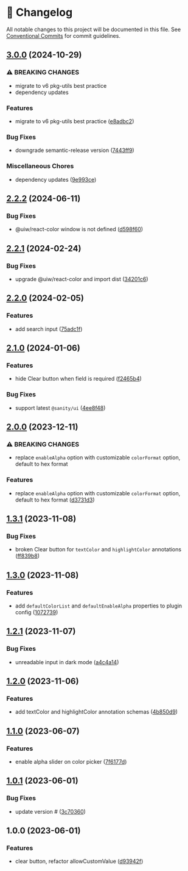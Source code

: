 <!-- markdownlint-disable --><!-- textlint-disable -->

# 📓 Changelog

All notable changes to this project will be documented in this file. See
[Conventional Commits](https://conventionalcommits.org) for commit guidelines.

## [3.0.0](https://github.com/cositehq/sanity-plugin-simpler-color-input/compare/v2.2.2...v3.0.0) (2024-10-29)

### ⚠ BREAKING CHANGES

- migrate to v6 pkg-utils best practice
- dependency updates

### Features

- migrate to v6 pkg-utils best practice ([e8adbc2](https://github.com/cositehq/sanity-plugin-simpler-color-input/commit/e8adbc29cefcb3dd083e36d3941b5962a4411eab))

### Bug Fixes

- downgrade semantic-release version ([7443ff9](https://github.com/cositehq/sanity-plugin-simpler-color-input/commit/7443ff9c49049e962773111f478b557d0a0599f3))

### Miscellaneous Chores

- dependency updates ([9e993ce](https://github.com/cositehq/sanity-plugin-simpler-color-input/commit/9e993cef928d9007aac92c7dd71e339fa9804fc1))

## [2.2.2](https://github.com/cositehq/sanity-plugin-simpler-color-input/compare/v2.2.1...v2.2.2) (2024-06-11)

### Bug Fixes

- @uiw/react-color window is not defined ([d598f60](https://github.com/cositehq/sanity-plugin-simpler-color-input/commit/d598f6008ba651b2d63b4768357bada6d20a97c5))

## [2.2.1](https://github.com/cositehq/sanity-plugin-simpler-color-input/compare/v2.2.0...v2.2.1) (2024-02-24)

### Bug Fixes

- upgrade @uiw/react-color and import dist ([34201c6](https://github.com/cositehq/sanity-plugin-simpler-color-input/commit/34201c66b2ec8f23e5e2d549e7b65c7fbc197719))

## [2.2.0](https://github.com/cositehq/sanity-plugin-simpler-color-input/compare/v2.1.0...v2.2.0) (2024-02-05)

### Features

- add search input ([75adc1f](https://github.com/cositehq/sanity-plugin-simpler-color-input/commit/75adc1fa6def344740050aabc96b890c4025390c))

## [2.1.0](https://github.com/cositehq/sanity-plugin-simpler-color-input/compare/v2.0.0...v2.1.0) (2024-01-06)

### Features

- hide Clear button when field is required ([f2465b4](https://github.com/cositehq/sanity-plugin-simpler-color-input/commit/f2465b4e17e250a2972444730684e72d5c3d9f97))

### Bug Fixes

- support latest `@sanity/ui` ([4ee8f48](https://github.com/cositehq/sanity-plugin-simpler-color-input/commit/4ee8f4846acd5028e212e213d4f9cc1e0016bf5e))

## [2.0.0](https://github.com/cositehq/sanity-plugin-simpler-color-input/compare/v1.3.1...v2.0.0) (2023-12-11)

### ⚠ BREAKING CHANGES

- replace `enableAlpha` option with customizable `colorFormat` option, default to hex format

### Features

- replace `enableAlpha` option with customizable `colorFormat` option, default to hex format ([d3731d3](https://github.com/cositehq/sanity-plugin-simpler-color-input/commit/d3731d3c92cd7d0d257611d7c8789040c6addd16))

## [1.3.1](https://github.com/cositehq/sanity-plugin-simpler-color-input/compare/v1.3.0...v1.3.1) (2023-11-08)

### Bug Fixes

- broken Clear button for `textColor` and `highlightColor` annotations ([ff839b8](https://github.com/cositehq/sanity-plugin-simpler-color-input/commit/ff839b8156170d1b0a1d97c3df075a3c14fdc99d))

## [1.3.0](https://github.com/cositehq/sanity-plugin-simpler-color-input/compare/v1.2.1...v1.3.0) (2023-11-08)

### Features

- add `defaultColorList` and `defaultEnableAlpha` properties to plugin config ([1072739](https://github.com/cositehq/sanity-plugin-simpler-color-input/commit/1072739821ad7fdb5701fec9e314cc79d9b8947f))

## [1.2.1](https://github.com/cositehq/sanity-plugin-simpler-color-input/compare/v1.2.0...v1.2.1) (2023-11-07)

### Bug Fixes

- unreadable input in dark mode ([a4c4a14](https://github.com/cositehq/sanity-plugin-simpler-color-input/commit/a4c4a14b0fe32dae7b40c2c6502e94ac69261356))

## [1.2.0](https://github.com/cositehq/sanity-plugin-simpler-color-input/compare/v1.1.0...v1.2.0) (2023-11-06)

### Features

- add textColor and highlightColor annotation schemas ([4b850d9](https://github.com/cositehq/sanity-plugin-simpler-color-input/commit/4b850d94f53f38dca0b83b233dbf65d7a0e1d058))

## [1.1.0](https://github.com/cositehq/sanity-plugin-simpler-color-input/compare/v1.0.1...v1.1.0) (2023-06-07)

### Features

- enable alpha slider on color picker ([7f6177d](https://github.com/cositehq/sanity-plugin-simpler-color-input/commit/7f6177d76e22aa81e9bb83e813d5279e7f327545))

## [1.0.1](https://github.com/cositehq/sanity-plugin-simpler-color-input/compare/v1.0.0...v1.0.1) (2023-06-01)

### Bug Fixes

- update version # ([3c70360](https://github.com/cositehq/sanity-plugin-simpler-color-input/commit/3c703606271fb857163d39dc2f50c3425972c939))

## 1.0.0 (2023-06-01)

### Features

- clear button, refactor allowCustomValue ([d93942f](https://github.com/cositehq/sanity-plugin-simpler-color-input/commit/d93942f9b49dcc256a45d7f0d2ab88dfffc9685e))
